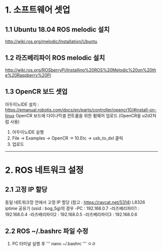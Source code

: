 # 1. 소프트웨어 셋업

## 1.1 Ubuntu 18.04 ROS melodic 설치
http://wiki.ros.org/melodic/Installation/Ubuntu

## 1.2 라즈베리파이 ROS melodic 설치
http://wiki.ros.org/ROSberryPi/Installing%20ROS%20Melodic%20on%20the%20Raspberry%20Pi

## 1.3 OpenCR 보드 셋업
아두이노IDE 설치 : https://emanual.robotis.com/docs/en/parts/controller/opencr10/#install-on-linux
OpenCR 보드에 다이나믹셀 컨트롤을 위한 펌웨어 업로드 (OpenCR을 u2d2처럼 사용)
1) 아두이노IDE 실행
2) File -> Examples -> OpenCR -> 10.Etc -> usb_to_dxl 클릭
3) 업로드

--------------

# 2. ROS 네트워크 설정

## 2.1 고정 IP 할당
동일 네트워크망 안에서 고정 IP 할당
(참고 : https://raycat.net/5314)
L8326 iptime 공유기 (ssid : bog_5g)의 경우
-PC : 192.168.0.7
-라즈베리파이1 : 192.168.0.4
-라즈베리파이2 : 192.168.0.5
-라즈베리파이3 : 192.168.0.6

## 2.2 ROS ~/.bashrc 파일 수정
1) PC
터미널 실행 후
'''
  nano ~/.bashrc
'''
ㅇㄹ

